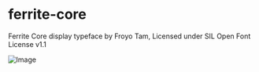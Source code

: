 # ferrite-core
Ferrite Core display typeface by Froyo Tam,
Licensed under SIL Open Font License v1.1

![Image](https://raw.githubusercontent.com/froyotam/ferrite-core/master/documentation/ferrite%20core%20font%20specimen%20poster.png)

